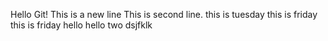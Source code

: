 Hello Git!
This is a new line
This is second line.
this is tuesday
this is friday
this is friday
hello
hello two
dsjfklk

